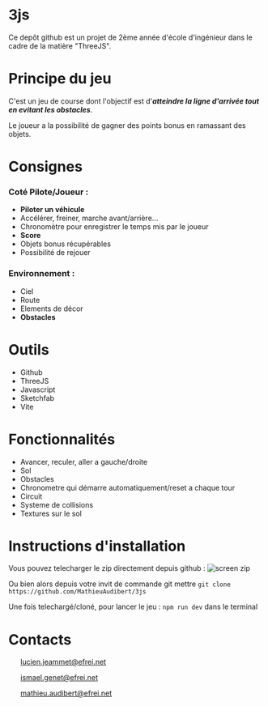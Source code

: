 # 3js
Ce depôt github est un projet de 2ème année d'école d'ingénieur dans le cadre de la matière "ThreeJS". 

# Principe du jeu
C'est un jeu de course dont l'objectif est d'*****atteindre la ligne d'arrivée tout en evitant les obstacles*****. 

Le joueur a la possibilité de gagner des points bonus en ramassant des objets.

# Consignes
### Coté Pilote/Joueur :
- **Piloter un véhicule**
- Accélérer, freiner, marche avant/arrière...
- Chronomètre pour enregistrer le temps mis par le joueur
- **Score**
- Objets bonus récupérables
- Possibilité de rejouer

### Environnement :
- Ciel 
- Route 
- Elements de décor
- **Obstacles**

# Outils
- Github
- ThreeJS
- Javascript
- Sketchfab
- Vite

# Fonctionnalités 
- Avancer, reculer, aller a gauche/droite
- Sol
- Obstacles 
- Chronometre qui démarre automatiquement/reset a chaque tour
- Circuit
- Systeme de collisions
- Textures sur le sol

# Instructions d'installation 
Vous pouvez telecharger le zip directement depuis github : 
![screen zip](https://github.com/MathieuAudibert/3js/assets/105722701/c4b71244-a6ab-4973-8f6c-c6175d5b7e8c)

Ou bien alors depuis votre invit de commande git mettre `git clone https://github.com/MathieuAudibert/3js`

Une fois telechargé/cloné, pour lancer le jeu : `npm run dev` dans le terminal

# Contacts
<ul> 

lucien.jeammet@efrei.net

ismael.genet@efrei.net

mathieu.audibert@efrei.net
</ul>
